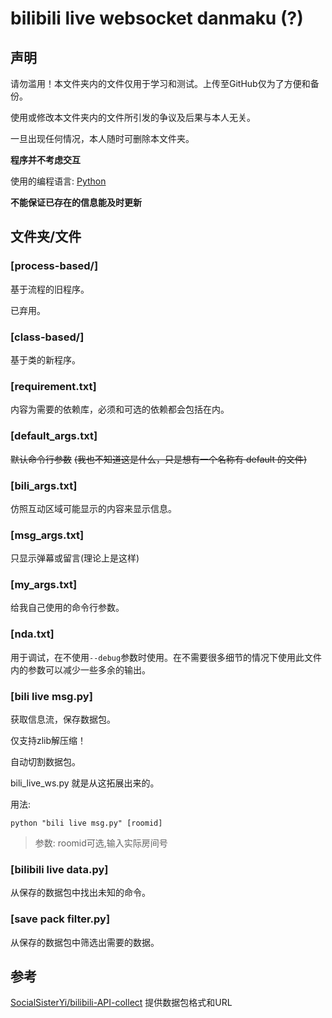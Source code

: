 # bilibili live websocket danmaku (?)

## 声明

请勿滥用！本文件夹内的文件仅用于学习和测试。上传至GitHub仅为了方便和备份。

使用或修改本文件夹内的文件所引发的争议及后果与本人无关。

一旦出现任何情况，本人随时可删除本文件夹。

**程序并不考虑交互**

使用的编程语言: [Python](https://www.python.org/)

**不能保证已存在的信息能及时更新**

## 文件夹/文件

### [process-based/]

基于流程的旧程序。

已弃用。

### [class-based/]

基于类的新程序。

### [requirement.txt]

内容为需要的依赖库，必须和可选的依赖都会包括在内。

### [default_args.txt]

~~默认命令行参数~~ ~~(我也不知道这是什么，只是想有一个名称有 default 的文件)~~

### [bili_args.txt]

仿照互动区域可能显示的内容来显示信息。

### [msg_args.txt]

只显示弹幕或留言(理论上是这样)

### [my_args.txt]

给我自己使用的命令行参数。

### [nda.txt]

用于调试，在不使用`--debug`参数时使用。在不需要很多细节的情况下使用此文件内的参数可以减少一些多余的输出。

### [bili live msg.py]

获取信息流，保存数据包。

仅支持zlib解压缩！

自动切割数据包。

bili_live_ws.py 就是从这拓展出来的。

用法:
```shell
python "bili live msg.py" [roomid]
```
> 参数: roomid可选,输入实际房间号

### [bilibili live data.py]

从保存的数据包中找出未知的命令。

### [save pack filter.py]

从保存的数据包中筛选出需要的数据。

## 参考

[SocialSisterYi/bilibili-API-collect](https://github.com/SocialSisterYi/bilibili-API-collect) 提供数据包格式和URL
